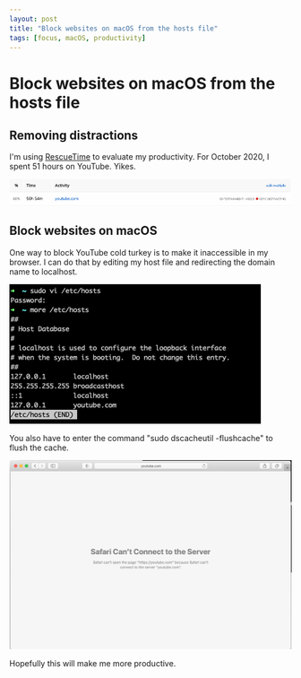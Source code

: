 ```yaml
---
layout: post
title: "Block websites on macOS from the hosts file"
tags: [focus, macOS, productivity]
---
```


# Block websites on macOS from the hosts file

## Removing distractions

I'm using [RescueTime](https://www.rescuetime.com/rp/caritos) to evaluate my productivity. For October 2020, I spent 51 hours on YouTube.  Yikes.  

![Screen Shot 2020-11-09 at 9.09.11 AM](2020-11-09-block-websites-on-macOS-from-the-hosts-file.assets/Screen%20Shot%202020-11-09%20at%209.09.11%20AM.png)

## Block websites on macOS

One way to block YouTube cold turkey is to make it inaccessible in my browser.  I can do that by editing my host file and redirecting the domain name to localhost.

![Screen Shot 2020-11-09 at 9.16.37 AM](2020-11-09-block-websites-on-macOS-from-the-hosts-file.assets/Screen%20Shot%202020-11-09%20at%209.16.37%20AM.png)

You also have to enter the command "sudo dscacheutil -flushcache" to flush the cache.

![Screen Shot 2020-11-09 at 9.19.45 AM](2020-11-09-block-websites-on-macOS-from-the-hosts-file.assets/Screen%20Shot%202020-11-09%20at%209.19.45%20AM.png)

Hopefully this will make me more productive.

